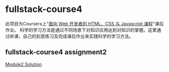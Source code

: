 # fullstack-course4 

此项目为Coursera上"<a href="https://www.coursera.org/learn/html-css-javascript-for-web-developers?specialization=ruby-on-rails">面向 Web 开发者的 HTML、CSS 与 Javascript 课程</a>"课后作业。
科学的学习方法是通过不同场景下对知识应用达到对知识的掌握。这里通过听课，自己的刻意练习及完成课后作业来实践科学的学习方法。

## fullstack-course4 assignment2

<a href="https://colinting.github.io/fullstack-course4/mod2_solution/">Module2 Solution</a>
